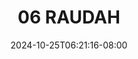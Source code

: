 --- 
title: "06 RAUDAH"
description: "streaming  video bokep 06 RAUDAH instagram   new"
date: 2024-10-25T06:21:16-08:00
file_code: "eitl9m657t05"
draft: false
cover: "dcl4d4maz0gldnjg.jpg"
tags: ["RAUDAH", "bokep-indo", "bokep-viral", "bokep-ig"]
length: 153
fld_id: "1391165"
foldername: ".HijabRaudah10video"
categories: [".HijabRaudah10video"]
views: 37
---